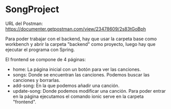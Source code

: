 # SongProject

URL del Postman: https://documenter.getpostman.com/view/23478609/2s83tGoBph

Para poder trabajar con el backend, hay que usar la carpeta base como workbench y abrir la carpeta "backend" como proyecto, luego hay que ejecutar el programa con Spring.

El frontend se compone de 4 páginas:
- home: La página inicial con un botón para ver las canciones.
- songs: Donde se encuentran las canciones. Podemos buscar las canciones y borrarlas.
- add-song: En la que podemos añadir una canción.
- update-song: Donde podemos modificar una canción.
Para poder entrar en la página ejecutamos el comando ionic serve en la carpeta "frontend".
